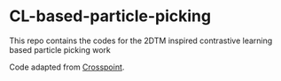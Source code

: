 # CL-based-particle-picking
This repo contains the codes for the 2DTM inspired contrastive learning based particle picking work

Code adapted from [Crosspoint](https://github.com/MohamedAfham/CrossPoint).
